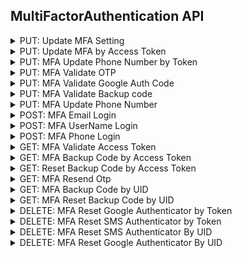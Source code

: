 ## MultiFactorAuthentication API

<details>
    <summary>PUT: Update MFA Setting</summary>

This API is used to trigger the Multi-factor authentication settings after login for secure actions. [More Info](https://www.loginradius.com/docs/api/v2/customer-identity-api/multi-factor-authentication/sms-authenticator/update-mfa-setting/)

```js
let accessToken = '<accessToken>'; //Required

let multiFactorAuthModelWithLockout = {
  otp: '<otp>',
}; //Required
let fields = null; //Optional

lrv2.multiFactorAuthenticationApi
  .mfaUpdateSetting(accessToken, multiFactorAuthModelWithLockout, fields)
  .then((response) => {
    console.log(response);
  })
  .catch((error) => {
    console.log(error);
  });
```
</details>

<details>
    <summary>PUT: Update MFA by Access Token</summary>

This API is used to Enable Multi-factor authentication by access token on user login. [More Info](https://www.loginradius.com/docs/api/v2/customer-identity-api/multi-factor-authentication/google-authenticator/update-mfa-by-access-token/)

```js
let accessToken = '<accessToken>'; //Required

let multiFactorAuthModelByGoogleAuthenticatorCode = {
  googleAuthenticatorCode: '<googleAuthenticatorCode>',
}; //Required
let fields = null; //Optional
let smsTemplate = '<smsTemplate>'; //Optional

lrv2.multiFactorAuthenticationApi
  .mfaUpdateByAccessToken(
    accessToken,
    multiFactorAuthModelByGoogleAuthenticatorCode,
    fields,
    smsTemplate
  )
  .then((response) => {
    console.log(response);
  })
  .catch((error) => {
    console.log(error);
  });
```
</details>

<details>
    <summary>PUT: MFA Update Phone Number by Token</summary>

This API is used to update the Multi-factor authentication phone number by sending the verification OTP to the provided phone number. [More Info](https://www.loginradius.com/docs/api/v2/customer-identity-api/multi-factor-authentication/sms-authenticator/mfa-update-phone-number-by-token/)

```js
let accessToken = '<accessToken>'; //Required
let phoneNo2FA = '<phoneNo2FA>'; //Required
let smsTemplate2FA = '<smsTemplate2FA>'; //Optional

lrv2.multiFactorAuthenticationApi
  .mfaUpdatePhoneNumberByToken(accessToken, phoneNo2FA, smsTemplate2FA)
  .then((response) => {
    console.log(response);
  })
  .catch((error) => {
    console.log(error);
  });
```
</details>

<details>
    <summary>PUT: MFA Validate OTP</summary>

This API is used to login via Multi-factor authentication by passing the One Time Password received via SMS. [More Info](https://www.loginradius.com/docs/api/v2/customer-identity-api/multi-factor-authentication/sms-authenticator/mfa-validate-otp/)

```js
let multiFactorAuthModelWithLockout = {
  otp: '<otp>',
}; //Required
let secondFactorAuthenticationToken = '<secondFactorAuthenticationToken>'; //Required
let fields = null; //Optional
let smsTemplate2FA = '<smsTemplate2FA>'; //Optional

lrv2.multiFactorAuthenticationApi
  .mfaValidateOTPByPhone(
    multiFactorAuthModelWithLockout,
    secondFactorAuthenticationToken,
    fields,
    smsTemplate2FA
  )
  .then((response) => {
    console.log(response);
  })
  .catch((error) => {
    console.log(error);
  });
```
</details>

<details>
    <summary>PUT: MFA Validate Google Auth Code</summary>

This API is used to login via Multi-factor-authentication by passing the google authenticator code. [More Info](https://www.loginradius.com/docs/api/v2/customer-identity-api/multi-factor-authentication/google-authenticator/mfa-validate-google-auth-code/)

```js
let googleAuthenticatorCode = '<googleAuthenticatorCode>'; //Required
let secondFactorAuthenticationToken = '<secondFactorAuthenticationToken>'; //Required
let fields = null; //Optional
let smsTemplate2FA = '<smsTemplate2FA>'; //Optional

lrv2.multiFactorAuthenticationApi
  .mfaValidateGoogleAuthCode(
    googleAuthenticatorCode,
    secondFactorAuthenticationToken,
    fields,
    smsTemplate2FA
  )
  .then((response) => {
    console.log(response);
  })
  .catch((error) => {
    console.log(error);
  });
```
</details>

<details>
    <summary>PUT: MFA Validate Backup code</summary>

This API is used to validate the backup code provided by the user and if valid, we return an access token allowing the user to login incases where Multi-factor authentication (MFA) is enabled and the secondary factor is unavailable. When a user initially downloads the Backup codes, We generate 10 codes, each code can only be consumed once. if any user attempts to go over the number of invalid login attempts configured in the Dashboard then the account gets blocked automatically. [More Info](https://www.loginradius.com/docs/api/v2/customer-identity-api/multi-factor-authentication/backup-codes/mfa-validate-backup-code/)

```js
let multiFactorAuthModelByBackupCode = {
  backupCode: '<backupCode>',
}; //Required
let secondFactorAuthenticationToken = '<secondFactorAuthenticationToken>'; //Required
let fields = null; //Optional

lrv2.multiFactorAuthenticationApi
  .mfaValidateBackupCode(
    multiFactorAuthModelByBackupCode,
    secondFactorAuthenticationToken,
    fields
  )
  .then((response) => {
    console.log(response);
  })
  .catch((error) => {
    console.log(error);
  });
```
</details>

<details>
    <summary>PUT: MFA Update Phone Number</summary>

This API is used to update (if configured) the phone number used for Multi-factor authentication by sending the verification OTP to the provided phone number. [More Info](https://www.loginradius.com/docs/api/v2/customer-identity-api/multi-factor-authentication/sms-authenticator/mfa-update-phone-number/)

```js
let phoneNo2FA = '<phoneNo2FA>'; //Required
let secondFactorAuthenticationToken = '<secondFactorAuthenticationToken>'; //Required
let smsTemplate2FA = '<smsTemplate2FA>'; //Optional

lrv2.multiFactorAuthenticationApi
  .mfaUpdatePhoneNumber(
    phoneNo2FA,
    secondFactorAuthenticationToken,
    smsTemplate2FA
  )
  .then((response) => {
    console.log(response);
  })
  .catch((error) => {
    console.log(error);
  });
```
</details>

<details>
    <summary>POST: MFA Email Login</summary>

This API can be used to login by emailid on a Multi-factor authentication enabled LoginRadius site. [More Info](https://www.loginradius.com/docs/api/v2/customer-identity-api/multi-factor-authentication/mfa-email-login)

```js
let email = '<email>'; //Required
let password = '<password>'; //Required
let emailTemplate = '<emailTemplate>'; //Optional
let fields = null; //Optional
let loginUrl = '<loginUrl>'; //Optional
let smsTemplate = '<smsTemplate>'; //Optional
let smsTemplate2FA = '<smsTemplate2FA>'; //Optional
let verificationUrl = '<verificationUrl>'; //Optional

lrv2.multiFactorAuthenticationApi
  .mfaLoginByEmail(
    email,
    password,
    emailTemplate,
    fields,
    loginUrl,
    smsTemplate,
    smsTemplate2FA,
    verificationUrl
  )
  .then((response) => {
    console.log(response);
  })
  .catch((error) => {
    console.log(error);
  });
```
</details>

<details>
    <summary>POST: MFA UserName Login</summary>

This API can be used to login by username on a Multi-factor authentication enabled LoginRadius site. [More Info](https://www.loginradius.com/docs/api/v2/customer-identity-api/multi-factor-authentication/mfa-user-name-login)

```js
let password = '<password>'; //Required
let username = '<username>'; //Required
let emailTemplate = '<emailTemplate>'; //Optional
let fields = null; //Optional
let loginUrl = '<loginUrl>'; //Optional
let smsTemplate = '<smsTemplate>'; //Optional
let smsTemplate2FA = '<smsTemplate2FA>'; //Optional
let verificationUrl = '<verificationUrl>'; //Optional

lrv2.multiFactorAuthenticationApi
  .mfaLoginByUserName(
    password,
    username,
    emailTemplate,
    fields,
    loginUrl,
    smsTemplate,
    smsTemplate2FA,
    verificationUrl
  )
  .then((response) => {
    console.log(response);
  })
  .catch((error) => {
    console.log(error);
  });
```
</details>

<details>
    <summary>POST: MFA Phone Login</summary>

This API can be used to login by Phone on a Multi-factor authentication enabled LoginRadius site. [More Info](https://www.loginradius.com/docs/api/v2/customer-identity-api/multi-factor-authentication/mfa-phone-login)

```js
let password = '<password>'; //Required
let phone = '<phone>'; //Required
let emailTemplate = '<emailTemplate>'; //Optional
let fields = null; //Optional
let loginUrl = '<loginUrl>'; //Optional
let smsTemplate = '<smsTemplate>'; //Optional
let smsTemplate2FA = '<smsTemplate2FA>'; //Optional
let verificationUrl = '<verificationUrl>'; //Optional

lrv2.multiFactorAuthenticationApi
  .mfaLoginByPhone(
    password,
    phone,
    emailTemplate,
    fields,
    loginUrl,
    smsTemplate,
    smsTemplate2FA,
    verificationUrl
  )
  .then((response) => {
    console.log(response);
  })
  .catch((error) => {
    console.log(error);
  });
```
</details>

<details>
    <summary>GET: MFA Validate Access Token</summary>

This API is used to configure the Multi-factor authentication after login by using the access token when MFA is set as optional on the LoginRadius site. [More Info](https://www.loginradius.com/docs/api/v2/customer-identity-api/multi-factor-authentication/mfa-validate-access-token/)

```js
let accessToken = '<accessToken>'; //Required
let smsTemplate2FA = '<smsTemplate2FA>'; //Optional

lrv2.multiFactorAuthenticationApi
  .mfaConfigureByAccessToken(accessToken, smsTemplate2FA)
  .then((response) => {
    console.log(response);
  })
  .catch((error) => {
    console.log(error);
  });
```
</details>

<details>
    <summary>GET: MFA Backup Code by Access Token</summary>

This API is used to get a set of backup codes via access token to allow the user login on a site that has Multi-factor Authentication enabled in the event that the user does not have a secondary factor available. We generate 10 codes, each code can only be consumed once. If any user attempts to go over the number of invalid login attempts configured in the Dashboard then the account gets blocked automatically. [More Info](https://www.loginradius.com/docs/api/v2/customer-identity-api/multi-factor-authentication/backup-codes/mfa-backup-code-by-access-token/)

```js
let accessToken = '<accessToken>'; //Required

lrv2.multiFactorAuthenticationApi
  .mfaBackupCodeByAccessToken(accessToken)
  .then((response) => {
    console.log(response);
  })
  .catch((error) => {
    console.log(error);
  });
```
</details>

<details>
    <summary>GET: Reset Backup Code by Access Token</summary>

API is used to reset the backup codes on a given account via the access token. This API call will generate 10 new codes, each code can only be consumed once. [More Info](https://www.loginradius.com/docs/api/v2/customer-identity-api/multi-factor-authentication/backup-codes/mfa-reset-backup-code-by-access-token/)

```js
let accessToken = '<accessToken>'; //Required

lrv2.multiFactorAuthenticationApi
  .mfaResetBackupCodeByAccessToken(accessToken)
  .then((response) => {
    console.log(response);
  })
  .catch((error) => {
    console.log(error);
  });
```
</details>

<details>
    <summary>GET: MFA Resend Otp</summary>

This API is used to resending the verification OTP to the provided phone number. [More Info](https://www.loginradius.com/docs/api/v2/customer-identity-api/multi-factor-authentication/resend-twofactorauthentication-otp/)

```js
let secondFactorAuthenticationToken = '<secondFactorAuthenticationToken>'; //Required
let smsTemplate2FA = '<smsTemplate2FA>'; //Optional

lrv2.multiFactorAuthenticationApi
  .mfaResendOTP(secondFactorAuthenticationToken, smsTemplate2FA)
  .then((response) => {
    console.log(response);
  })
  .catch((error) => {
    console.log(error);
  });
```
</details>

<details>
    <summary>GET: MFA Backup Code by UID</summary>

This API is used to reset the backup codes on a given account via the UID. This API call will generate 10 new codes, each code can only be consumed once. [More Info](https://www.loginradius.com/docs/api/v2/customer-identity-api/multi-factor-authentication/backup-codes/mfa-backup-code-by-uid/)

```js
let uid = '<uid>'; //Required

lrv2.multiFactorAuthenticationApi
  .mfaBackupCodeByUid(uid)
  .then((response) => {
    console.log(response);
  })
  .catch((error) => {
    console.log(error);
  });
```
</details>

<details>
    <summary>GET: MFA Reset Backup Code by UID</summary>

This API is used to reset the backup codes on a given account via the UID. This API call will generate 10 new codes, each code can only be consumed once. [More Info](https://www.loginradius.com/docs/api/v2/customer-identity-api/multi-factor-authentication/backup-codes/mfa-reset-backup-code-by-uid/)

```js
let uid = '<uid>'; //Required

lrv2.multiFactorAuthenticationApi
  .mfaResetBackupCodeByUid(uid)
  .then((response) => {
    console.log(response);
  })
  .catch((error) => {
    console.log(error);
  });
```
</details>

<details>
    <summary>DELETE: MFA Reset Google Authenticator by Token</summary>

This API Resets the Google Authenticator configurations on a given account via the access token. [More Info](https://www.loginradius.com/docs/api/v2/customer-identity-api/multi-factor-authentication/google-authenticator/mfa-reset-google-authenticator-by-token/)

```js
let accessToken = '<accessToken>'; //Required
let googleauthenticator = true; //Required

lrv2.multiFactorAuthenticationApi
  .mfaResetGoogleAuthByToken(accessToken, googleauthenticator)
  .then((response) => {
    console.log(response);
  })
  .catch((error) => {
    console.log(error);
  });
```
</details>

<details>
    <summary>DELETE: MFA Reset SMS Authenticator by Token</summary>

This API resets the SMS Authenticator configurations on a given account via the access token. [More Info](https://www.loginradius.com/docs/api/v2/customer-identity-api/multi-factor-authentication/sms-authenticator/mfa-reset-sms-authenticator-by-token/)

```js
let accessToken = '<accessToken>'; //Required
let otpauthenticator = true; //Required

lrv2.multiFactorAuthenticationApi
  .mfaResetSMSAuthByToken(accessToken, otpauthenticator)
  .then((response) => {
    console.log(response);
  })
  .catch((error) => {
    console.log(error);
  });
```
</details>

<details>
    <summary>DELETE: MFA Reset SMS Authenticator By UID</summary>

This API resets the SMS Authenticator configurations on a given account via the UID. [More Info](https://www.loginradius.com/docs/api/v2/customer-identity-api/multi-factor-authentication/sms-authenticator/mfa-reset-sms-authenticator-by-uid/)

```js
let otpauthenticator = true; //Required
let uid = '<uid>'; //Required

lrv2.multiFactorAuthenticationApi
  .mfaResetSMSAuthenticatorByUid(otpauthenticator, uid)
  .then((response) => {
    console.log(response);
  })
  .catch((error) => {
    console.log(error);
  });
```
</details>

<details>
    <summary>DELETE: MFA Reset Google Authenticator By UID</summary>

This API resets the Google Authenticator configurations on a given account via the UID. [More Info](https://www.loginradius.com/docs/api/v2/customer-identity-api/multi-factor-authentication/google-authenticator/mfa-reset-google-authenticator-by-uid/)

```js
let googleauthenticator = true; //Required
let uid = '<uid>'; //Required

lrv2.multiFactorAuthenticationApi
  .mfaResetGoogleAuthenticatorByUid(googleauthenticator, uid)
  .then((response) => {
    console.log(response);
  })
  .catch((error) => {
    console.log(error);
  });
```
</details>
